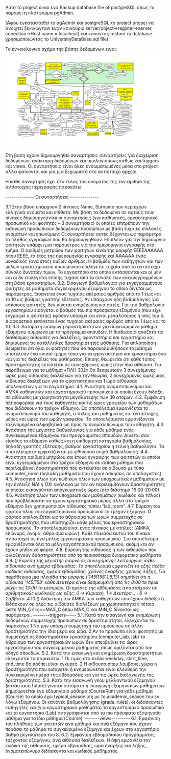 Αυτο το project ειναι ενα Backup database file of postgreSQL οπως το παραγει η πλατφορμα pgAdmin.

(Αφου εγκατασταθεί το pgAdmin και postgreSQL το project μπορει να ανοιχτεί ξεκινώνταw εναν καινούριο server(object->register->server, conection->Host name = localhost)
και κανοντας restore το database χρησιμοποιώντας το UniversityDataBase.sql file)

Το εννοιολογικό σχήμα της βάσης δεδομένων ειναι:

![alt text](https://github.com/akourkoulos/UniversityDataBase/blob/main/figures/DataBaseER.png)

Στη βαση εχουν δημιουργηθεί συναρτήσεις συναρτήσεις για διαχείριση δεδομένων, ανάκτηση δεδομένων και υπολογισμους καθώς και triggers και views.
Οι συναρτήσεις είναι όλες ενσωματωμένες μέσα στο project αλλα φαίνονται και μία μια ξεχωριστά στο αντίστοιχο αρχείο.

Η κάθε συναρτηση έχει στο τέλος του ονόματος της τον αριθμό της αντίστοιχης περιγραφής παρακάτω. 

-------------- Οι συναρτήσεις --------------

3.1 Στην βάση υπάρχουν 2 πίνακες Name, Surname που περιέχουν ελληνικά
ονόματα και επίθετα. Με βάση τα δεδομένα σε αυτούς τους πίνακες
δημιουργούνται οι συναρτήσεις (για καθηγητές, εργαστηριακό προσωπικό και
φοιτητές – 3 συναρτήσεις) οι οποίες επιτρέπουν την εισαγωγή προσωπικών δεδομένων
προσώπων με βάση τυχαίες επιλογές ονομάτων και επωνύμων. Οι συναρτήσεις αυτές 
δέχονται ως παράμετρο το πλήθος εγγραφών που θα δημιουργηθούν. Επιπλέον για την
δημιουργία φοιτητών υπάρχει μια παράμετρος για την ημερομηνία εγγραφής στο τμήμα.
Ο αριθμός μητρώου των φοιτητών είναι της μορφής ΕΕΕΕΑΑΑΑΑΑ όπου ΕΕΕΕ, το έτος
της ημερομηνίας εγγραφής και ΑΑΑΑΑΑ ένας μοναδικός (ανά έτος) αύξων αριθμός. Η
βαθμίδα των καθηγητών και των μελών εργαστηριακού προσωπικού επιλέγεται τυχαία
από το αντίστοιχο σύνολο δυνατών τιμών. Το εργαστήριο στο οποίο εντάσσονται και οι μεν
και οι δε επιλέγεται επίσης τυχαία από το σύνολο των καταγεγραμμένων στη βάση
εργαστηρίων.
3.2. Εισαγωγή βαθμολογίας για εγγεγραμμένους φοιτητές σε μαθήματα συγκεκριμένου εξαμήνου
το οποίο δίνεται ως παράμετρος. Εισάγεται ένας τυχαίος ακέραιος αριθμός από το 1 έως
και το 10 ως βαθμός γραπτής εξέτασης. Αν υπάρχουν ήδη βαθμολογίες για κάποιους
φοιτητές, δεν γίνεται ενημέρωση για αυτές. Για την βαθμολογία εργαστηρίου εισάγεται ο
βαθμός του πιο πρόσφατου εξαμήνου (που είχε εγγραφεί ο φοιτητής) εφόσον υπάρχει και
είναι μεγαλύτερος ή ίσος του 5. Διαφορετικά εισάγεται ένας τυχαίος ακέραιος αριθμός
από το 1 έως και το 10.
3.3. Αυτόματη εισαγωγή δραστηριοτήτων για συγκεκριμένο μάθημα εξαμήνου σύμφωνα με
το πρόγραμμα σπουδών. Η διαδικασία αναζητά τις διαθέσιμες αίθουσες για διαλέξεις,
φροντιστήρια και εργαστήρια και δημιουργεί τις κατάλληλες δραστηριότητες μάθησης.
Για απλοποίηση θεωρειται ότι όλοι οι φοιτητές που θα παρακολουθήσουν το μάθημα
αποτελούν ένα ενιαίο τμήμα τόσο για τα φροντιστήρια και εργαστήρια όσο και για τις
διαλέξεις του μαθήματος. Επίσης θεωρειται ότι κάθε τύπος δραστηριότητας εκτελείται σε
συνεχόμενες ώρες στην ίδια αίθουσα. Για παράδειγμα για το μάθημα «ΠΛΗ 302» θα
δεσμευτούν 3 συνεχόμενες ώρες μιας αίθουσας διαλέξεων για την θεωρία, 2 συνεχόμενες
ώρες μιας αίθουσας διαλέξεων για το φροντιστήριο και 1 ώρα αίθουσας υπολογιστών για το
εργαστήριο.
4.1. Ανάκτηση ονοματεπωνύμου και ΑΜΚΑ καθηγητών και εργαστηριακού προσωπικού οι
οποίοι έχουν διδάξει σε αίθουσες με χωρητικότητα μεγαλύτερης των 30 ατόμων.
4.2. Εμφάνιση πληροφορίας για τους καθηγητές και τις ώρες γραφείου των μαθημάτων που
διδάσκουν το τρέχον εξάμηνο. Ως αποτέλεσμα εμφανίζεται το ονοματεπώνυμο του
καθηγητή, ο τίτλος του μαθήματος και αντίστοιχες μέρες και ώρες των ωρών γραφείου. Τα
αποτελέσματα εμφανίζονται ταξινομημένα αλφαβητικά ως προς το ονοματεπώνυμο του
καθηγητή.
4.3. Ανάκτηση της μέγιστης βαθμολογίας για κάθε μάθημα ενός συγκεκριμένου εξαμήνου του
προγράμματος σπουδών. Δίνεται σαν είσοδος το εξάμηνο καθώς και η επιθυμητή
κατηγορία βαθμολογίας, δηλαδή γραπτής εξέτασης, βαθμός εργαστηρίου ή τελική
βαθμολογία. Τα αποτελέσματα εμφανίζονται με φθίνουσα σειρά βαθμολογίας.
4.4. Ανάκτηση αριθμού μητρώου και έτους εγγραφής των φοιτητών οι οποίοι είναι
εγγεγραμμένοι στο τρέχον εξάμηνο σε κάποιο μάθημα που περιλαμβάνει δραστηριότητα που
εκτελείται σε αίθουσα με τύπο computer_room (δηλαδή μαθήματα που έχουν ασκήσεις σε
υπολογιστές).
4.5. Ανάκτηση όλων των κωδικών όλων των υποχρεωτικών μαθημάτων με την ένδειξη ΝΑΙ ή
ΌΧΙ ανάλογα με τον αν περιλαμβάνουν δραστηριότητες οι οποίες εκπονούνται
απογευματινές ώρες (στο διάστημα 16:00-20:00)
4.6. Ανάκτηση όλων των υποχρεωτικών μαθημάτων (κωδικός και τίτλος) που προβλέπονται να
έχουν εργαστηριακό μέρος αλλά στο τρέχον εξάμηνο δεν χρησιμοποιούν αίθουσες τύπου
“lab_room”.
4.7. Εύρεση του φόρτου όλου του εργαστηριακού προσωπικού το τρέχον εξάμηνο. Ο φόρτος
υπολογίζεται ως το άθροισμα των ωρών συμμετοχής σε δραστηριότητες που υποστηρίζει
κάθε μέλος του εργαστηριακού προσωπικού. Το αποτέλεσμα είναι ένας πίνακας με στήλες:
(ΑΜΚΑ, επώνυμο, όνομα, άθροισμα ωρών). Κάθε πλειάδα αυτού του πίνακα αντιστοιχεί σε
ένα μέλος εργαστηριακού προσωπικού. Στο αποτέλεσμα εμφανίζονται όλα τα μέλη
εργαστηριακού προσωπικού, ακόμη και αν έχουν μηδενικό φόρτο.
4.8. Εύρεση της αίθουσας ή των αιθουσών που φιλοξενούν δραστηριότητες από τα περισσότερα
διαφορετικά μαθήματα.
4.9. (*) Εύρεση της μέγιστης διάρκειας συνεχόμενης λειτουργίας κάθε αίθουσας ανά ημέρα
εβδομάδας. Το αποτέλεσμα εμφανίζει τα εξής πεδία: κωδικός αίθουσας, ημέρα εβδομάδας,
χρόνος έναρξης, χρόνος λήξης. Για παράδειγμα μια πλειάδα της μορφής (‘145Π58’,1,8,13)
σημαίνει ότι η αίθουσα ‘145Π58’ κάθε Δευτέρα είναι δεσμευμένη από τις 8:00 το πρωί μέχρι
τις 13:00 το μεσημέρι. Οι ημέρες της εβδομάδας αντιστοιχούν σε αριθμητικούς κωδικούς ως
εξής: 0 -> Κυριακή, 1-> Δευτέρα .... 6 -> Σάββατο.
4.10.(*) Ανάκτηση του ΑΜΚΑ των καθηγητών που έχουν διδάξει ή διδάσκουν σε όλες τις
αίθουσες διαλέξεων με χωρητικότητα c τέτοια ώστε MIN_C<=c<=MAX_C όπου MAX_C
και ΜΙΝ_C δίνονται ως παράμετροι.
--------triggers-----
5.1. Κατά την εισαγωγή και ενημέρωση δεδομένων συμμετοχής προσώπων σε
δραστηριότητες ελέγχονται τα παρακάτω:
1 Να μην υπάρχει συμμετοχή του προσώπου σε άλλη δραστηριότητα την ίδια μέρα
και ώρα.
2 Αν το πρόσωπο είναι φοιτητής με συμμετοχή σε δραστηριότητα εργαστηρίου
(computer_lab, lab) το άθροισμα των εργαστηριακών ωρών δεν
υπερβαίνει τις ώρες εργαστηρίου του συγκεκριμένου μαθήματος όπως ορίζονται
από τον οδηγό σπουδών.
5.2. Κατά την εισαγωγή και ενημέρωση δραστηριοτήτων ελέγχονται τα
παρακάτω:
1 Οι τιμές στα πεδία weekday, start_time, end_time θα πρέπει είναι έγκυρες.
2 Η αίθουσα όπου λαμβάνει χώρα η δραστηριότητα που εισάγεται ή ενημερώνεται
είναι ελεύθερη την συγκεκριμένη ημέρα της εβδομάδας και για τις
ώρες διεξαγωγής της δραστηριότητας.
5.3. Κατά την εισαγωγή νέου μελλοντικού εξάμηνου (κατάσταση future) 
γίνεται αυτόματα η εισαγωγή εξαμηνιαίων μαθημάτων. Δημιουργείται ένα εξαμηνιαίο
μάθημα (CourseRun) για κάθε μάθημα (Course) το οποίο έχει typical_season ίση με το
academic_season του εν λόγω εξαμήνου. Οι κανόνες βαθμολόγησης (grade_rules), οι
διδάσκοντες καθηγητές και (για εργαστηριακά μαθήματα) το εργαστηριακό προσωπικό
και το εργαστήριο (Lab) αντιγράφονται από το πιο πρόσφατο εξαμηνιαίο μάθημα για το
ίδιο μάθημα (Course).
-------views---------
6.1. Εμφάνιση του πλήθους των φοιτητών ανα μάθημα και ανά εξάμηνο που έχουν
περάσει το μάθημα το συγκεκριμένο εξάμηνο και έχουν στο εργαστήριο βαθμό
μεγαλύτερο του 8.
6.2. Εμφάνιση εβδομαδιαίου προγράμματος τρέχοντος εξαμήνου, ανά αίθουσα διαλέξεων.
Η όψη εμφανίζει τον κωδικό της αίθουσας, ημέρα εβρομάδας, ώρα έναρξης και
λήξης, όνοματεπώνυμο διδάσκοντα και κωδικός μαθήματος
